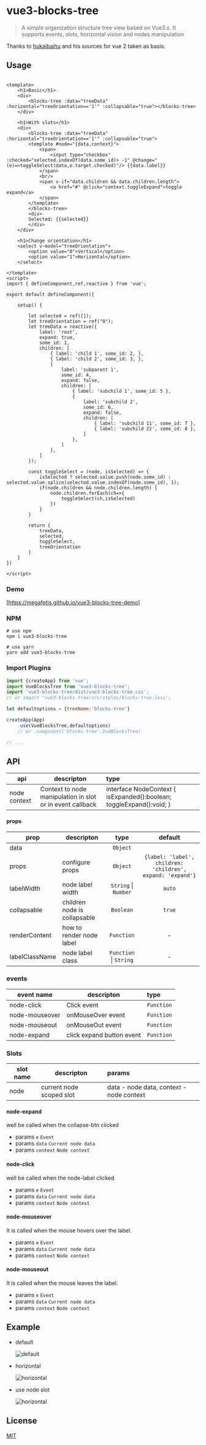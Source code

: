 # vue3-blocks-tree

> A simple organization structure tree view based on Vue3.x. It supports events, slots, horizontal vision and nodes manipulation

Thanks to [hukaibaihu](https://github.com/hukaibaihu/vue-org-tree) and his sources for vue 2 taken as basis.

## Usage
```vue

<template>
    <h1>Basic</h1>
    <div>
        <blocks-tree :data="treeData" :horizontal="treeOrientation=='1'" :collapsable="true"></blocks-tree>
    </div>

    <h1>With slots</h1>
    <div>
        <blocks-tree :data="treeData" :horizontal="treeOrientation=='1'" :collapsable="true">
        <template #node="{data,context}">
            <span>
                <input type="checkbox" :checked="selected.indexOf(data.some_id)> -1" @change="(e)=>toggleSelect(data,e.target.checked)"/> {{data.label}}
            </span>
            <br/>
            <span v-if="data.children && data.children.length">
                <a href="#" @click="context.toggleExpand">toggle expand</a>
            </span>
        </template>
        </blocks-tree>
        <div>
        Selected: {{selected}}
        </div>
    </div>

    <h1>Change orientation</h1>
    <select v-model="treeOrientation">
        <option value="0">Vertical</option>
        <option value="1">Horizontal</option>
    </select>

</template>
<script>
import { defineComponent,ref,reactive } from 'vue';

export default defineComponent({

    setup() {

        let selected = ref([]);
        let treeOrientation = ref("0");
        let treeData = reactive({
            label: 'root',
            expand: true,
            some_id: 1,
            children: [
                { label: 'child 1', some_id: 2, },
                { label: 'child 2', some_id: 3, },
                { 
                    label: 'subparent 1', 
                    some_id: 4, 
                    expand: false, 
                    children: [
                        { label: 'subchild 1', some_id: 5 },
                        {  
                            label: 'subchild 2', 
                            some_id: 6, 
                            expand: false, 
                            children: [
                                { label: 'subchild 11', some_id: 7 },
                                { label: 'subchild 22', some_id: 8 },
                            ]
                        },
                    ]
                },
            ]
        });

        const toggleSelect = (node, isSelected) => {
            isSelected ? selected.value.push(node.some_id) : selected.value.splice(selected.value.indexOf(node.some_id), 1);
            if(node.children && node.children.length) {
                node.children.forEach(ch=>{
                    toggleSelect(ch,isSelected)
                })
            }
        }

        return {
            treeData,
            selected,
            toggleSelect,
            treeOrientation
        }
    }
})

</script>

```

### Demo


[https://megafetis.github.io/vue3-blocks-tree-demo]


### NPM

```
# use npm
npm i vue3-blocks-tree

# use yarn
yarn add vue3-blocks-tree
```
### Import Plugins

``` js
import {createApp} from 'vue';
import VueBlocksTree from 'vue3-blocks-tree';
import 'vue3-blocks-tree/dist/vue3-blocks-tree.css';
// or import 'vue3-blocks-tree/src/styles/blocks-tree.less';

let defaultoptions = {treeName:'blocks-tree'}

createApp(App)
    .use(VueBlocksTree,defaultoptions)
    // or .component('blocks-tree',VueBlocksTree)

// ...
```


## API

  api               | descripton                                                  | type
  ------------------|-------------------------------------------------------------|:---------------------------------------------------------------------
  node context      |  Context to node manipulation  in slot or in event callback | interface NodeContext { isExpanded():boolean;  toggleExpand():void; }


#### props

  prop              | descripton                              | type                   | default
  ------------------|-----------------------------------------|:----------------------:|:---------------------------------------------------------:
  data              |                                         | `Object`               |
  props             |  configure props                        | `Object`               | `{label: 'label', children: 'children', expand: 'expand'}`
  labelWidth        |  node label width                       | `String` \| `Number`   | `auto`
  collapsable       |  children node is collapsable           | `Boolean`              | `true`
  renderContent     |  how to render node label               | `Function`             |     -
  labelClassName    |  node label class                       | `Function` \| `String` |     -



### events

  event name        | descripton                              | type
  ------------------|-----------------------------------------|:----------------------
  node-click        |  Click event                            | `Function`
  node-mouseover    |  onMouseOver event                      | `Function`
  node-mouseout     |  onMouseOut event                       | `Function`
  node-expand       |  click expand button event              | `Function`

### Slots

  slot name         | descripton                              | params
  ------------------|-----------------------------------------|:----------------------
  node              |  current node scoped slot               | data - node data, context - node context

#### node-expand
well be called when the collapse-btn clicked

- params `e` `Event`
- params `data` `Current node data`
- params `context` `Node context`

#### node-click
well be called when the node-label clicked

- params `e` `Event`
- params `data` `Current node data`
- params `context` `Node context`

#### node-mouseover
It is called when the mouse hovers over the label.

- params `e` `Event`
- params `data` `Current node data`
- params `context` `Node context`

#### node-mouseout
It is called when the mouse leaves the label.

- params `e` `Event`
- params `data` `Current node data`
- params `context` `Node context`

## Example

- default

  ![default](./images/default.png)

- horizontal

  ![horizontal](./images/horizontal.png)

- use node slot

  ![horizontal](./images/slots.png)


## License
[MIT](http://opensource.org/licenses/MIT)
